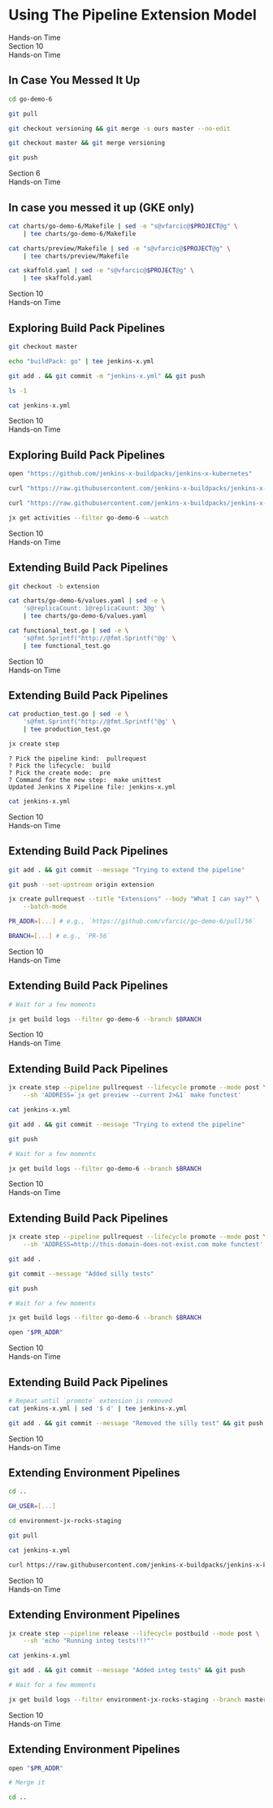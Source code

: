 <!-- .slide: class="center dark" -->
<!-- .slide: data-background="../img/background/hands-on.jpg" -->
# Using The Pipeline Extension Model

<div class="label">Hands-on Time</div>


<!-- .slide: class="dark" -->
<div class="eyebrow">Section 10</div>
<div class="label">Hands-on Time</div>

## In Case You Messed It Up

```bash
cd go-demo-6

git pull

git checkout versioning && git merge -s ours master --no-edit

git checkout master && git merge versioning

git push
```


<!-- .slide: class="dark" -->
<div class="eyebrow">Section 6</div>
<div class="label">Hands-on Time</div>

## In case you messed it up (GKE only)

```bash
cat charts/go-demo-6/Makefile | sed -e "s@vfarcic@$PROJECT@g" \
    | tee charts/go-demo-6/Makefile

cat charts/preview/Makefile | sed -e "s@vfarcic@$PROJECT@g" \
    | tee charts/preview/Makefile

cat skaffold.yaml | sed -e "s@vfarcic@$PROJECT@g" \
    | tee skaffold.yaml
```


<!-- .slide: class="dark" -->
<div class="eyebrow">Section 10</div>
<div class="label">Hands-on Time</div>

## Exploring Build Pack Pipelines

```bash
git checkout master

echo "buildPack: go" | tee jenkins-x.yml

git add . && git commit -m "jenkins-x.yml" && git push

ls -1

cat jenkins-x.yml
```


<!-- .slide: class="dark" -->
<div class="eyebrow">Section 10</div>
<div class="label">Hands-on Time</div>

## Exploring Build Pack Pipelines

```bash
open "https://github.com/jenkins-x-buildpacks/jenkins-x-kubernetes"

curl "https://raw.githubusercontent.com/jenkins-x-buildpacks/jenkins-x-kubernetes/master/packs/go/pipeline.yaml"

curl "https://raw.githubusercontent.com/jenkins-x-buildpacks/jenkins-x-classic/master/packs/go/pipeline.yaml"

jx get activities --filter go-demo-6 --watch
```


<!-- .slide: class="dark" -->
<div class="eyebrow">Section 10</div>
<div class="label">Hands-on Time</div>

## Extending Build Pack Pipelines

```bash
git checkout -b extension

cat charts/go-demo-6/values.yaml | sed -e \
    's@replicaCount: 1@replicaCount: 3@g' \
    | tee charts/go-demo-6/values.yaml

cat functional_test.go | sed -e \
    's@fmt.Sprintf("http://@fmt.Sprintf("@g' \
    | tee functional_test.go
```


<!-- .slide: class="dark" -->
<div class="eyebrow">Section 10</div>
<div class="label">Hands-on Time</div>

## Extending Build Pack Pipelines

```bash
cat production_test.go | sed -e \
    's@fmt.Sprintf("http://@fmt.Sprintf("@g' \
    | tee production_test.go

jx create step
```

```
? Pick the pipeline kind:  pullrequest
? Pick the lifecycle:  build
? Pick the create mode:  pre
? Command for the new step:  make unittest
Updated Jenkins X Pipeline file: jenkins-x.yml
```

```bash
cat jenkins-x.yml
```


<!-- .slide: class="dark" -->
<div class="eyebrow">Section 10</div>
<div class="label">Hands-on Time</div>

## Extending Build Pack Pipelines

```bash
git add . && git commit --message "Trying to extend the pipeline"

git push --set-upstream origin extension

jx create pullrequest --title "Extensions" --body "What I can say?" \
    --batch-mode

PR_ADDR=[...] # e.g., `https://github.com/vfarcic/go-demo-6/pull/56`

BRANCH=[...] # e.g., `PR-56`
```


<!-- .slide: class="dark" -->
<div class="eyebrow">Section 10</div>
<div class="label">Hands-on Time</div>

## Extending Build Pack Pipelines

```bash
# Wait for a few moments

jx get build logs --filter go-demo-6 --branch $BRANCH
```


<!-- .slide: class="dark" -->
<div class="eyebrow">Section 10</div>
<div class="label">Hands-on Time</div>

## Extending Build Pack Pipelines

```bash
jx create step --pipeline pullrequest --lifecycle promote --mode post \
    --sh 'ADDRESS=`jx get preview --current 2>&1` make functest'

cat jenkins-x.yml

git add . && git commit --message "Trying to extend the pipeline"

git push

# Wait for a few moments

jx get build logs --filter go-demo-6 --branch $BRANCH
```


<!-- .slide: class="dark" -->
<div class="eyebrow">Section 10</div>
<div class="label">Hands-on Time</div>

## Extending Build Pack Pipelines

```bash
jx create step --pipeline pullrequest --lifecycle promote --mode post \
    --sh 'ADDRESS=http://this-domain-does-not-exist.com make functest'

git add .

git commit --message "Added silly tests"

git push

# Wait for a few moments

jx get build logs --filter go-demo-6 --branch $BRANCH

open "$PR_ADDR"
```


<!-- .slide: class="dark" -->
<div class="eyebrow">Section 10</div>
<div class="label">Hands-on Time</div>

## Extending Build Pack Pipelines

```bash
# Repeat until `promote` extension is removed
cat jenkins-x.yml | sed '$ d' | tee jenkins-x.yml

git add . && git commit --message "Removed the silly test" && git push
```


<!-- .slide: class="dark" -->
<div class="eyebrow">Section 10</div>
<div class="label">Hands-on Time</div>

## Extending Environment Pipelines

```bash
cd ..

GH_USER=[...]

cd environment-jx-rocks-staging

git pull

cat jenkins-x.yml

curl https://raw.githubusercontent.com/jenkins-x-buildpacks/jenkins-x-kubernetes/master/packs/environment/pipeline.yaml
```


<!-- .slide: class="dark" -->
<div class="eyebrow">Section 10</div>
<div class="label">Hands-on Time</div>

## Extending Environment Pipelines

```bash
jx create step --pipeline release --lifecycle postbuild --mode post \
    --sh 'echo "Running integ tests!!!"'

cat jenkins-x.yml

git add . && git commit --message "Added integ tests" && git push

# Wait for a few moments

jx get build logs --filter environment-jx-rocks-staging --branch master
```


<!-- .slide: class="dark" -->
<div class="eyebrow">Section 10</div>
<div class="label">Hands-on Time</div>

## Extending Environment Pipelines

```bash
open "$PR_ADDR"

# Merge it

cd ..
```
